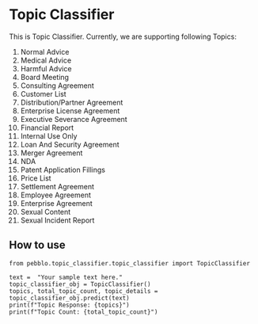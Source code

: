 # Topic Classifier

This is Topic Classifier. 
Currently, we are supporting following Topics:
1. Normal Advice
2. Medical Advice
3. Harmful Advice
4. Board Meeting
5. Consulting Agreement
6. Customer List
7. Distribution/Partner Agreement
8. Enterprise License Agreement
9. Executive Severance Agreement
10. Financial Report
11. Internal Use Only
12. Loan And Security Agreement
13. Merger Agreement
14. NDA
15. Patent Application Fillings
16. Price List
17. Settlement Agreement
18. Employee Agreement
19. Enterprise Agreement
20. Sexual Content
21. Sexual Incident Report
    
## How to use

```
from pebblo.topic_classifier.topic_classifier import TopicClassifier

text =  "Your sample text here."
topic_classifier_obj = TopicClassifier()
topics, total_topic_count, topic_details = topic_classifier_obj.predict(text)
print(f"Topic Response: {topics}")
print(f"Topic Count: {total_topic_count}")
```
